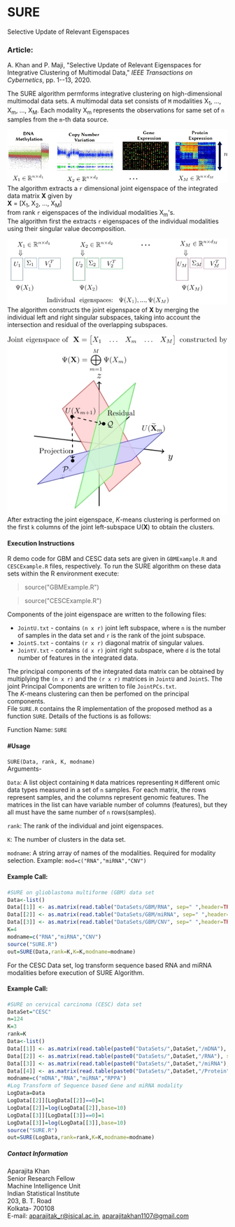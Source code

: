 # SURE
Selective Update of Relevant Eigenspaces

### Article:
A. Khan and P. Maji, "Selective Update of Relevant Eigenspaces for Integrative Clustering of Multimodal Data," *IEEE Transactions on Cybernetics*, pp. 1--13, 2020. 

The SURE algorithm permforms integrative clustering on high-dimensional multimodal data sets. A multimodal data set consists of ``M`` modalities X<sub>1</sub>, ..., X<sub>m</sub>, ..., X<sub>M</sub>. Each modality X<sub>m</sub> represents the observations for same set of ``n`` samples from the ``m``-th data source.

![Multimodal Data](/Images/Multimodal-Data.jpg)
The algorithm extracts a ``r`` dimensional joint eigenspace of the integrated data matrix **X** given by   
**X** = [X<sub>1</sub>, X<sub>2</sub>, ..., X<sub>M</sub>]  
from rank ``r`` eigenspaces of the individual modalities X<sub>m</sub>'s.   
The algorithm first the extracts ``r`` eigenspaces of the individual modalities using their singular value decomposition.

![Individual Eigenspaces](/Images/Individual-Eigenspaces.jpg)  
The algorithm constructs the joint eigenspace of **X** by merging the individual left and right singular subspaces, taking into account the intersection and residual of the overlapping subspaces.

![Joint Eigenspace](/Images/Joint-Eigenspace.jpg)
After extracting the joint eigenspace, *K*-means clustering is performed on the first ``k`` columns of the joint left-subspace U(**X**) to obtain the clusters. 

#### Execution Instructions 
R demo code for GBM and CESC data sets are given in `GBMExample.R` and `CESCExample.R` files, respectively. To run the SURE algorithm on these data sets within the R environment execute:
>source("GBMExample.R")   

>source("CESCExample.R")   

Components of the joint eigenspace are written to the following files:
- ``JointU.txt`` - contains ``(n x r)`` joint left subspace, where ``n`` is the number of samples in the data set and ``r`` is  the rank of the joint subspace.
- ``JointS.txt`` - contains ``(r x r)`` diagonal matrix of singular values.
- ``JointV.txt`` - contains ``(d x r)`` joint right subspace, where ``d`` is the total number of features in the integrated data.    

The principal components of the integrated data matrix can be obtained by multiplying the ``(n x r)`` and the ``(r x r)`` matrices in ``JointU`` and ``JointS``. The joint Principal Components are written to file ``JointPCs.txt``.   
The *K*-means clustering can then be perfomed on the principal components.   
File ``SURE.R`` contains the R implementation of the proposed method as a function ``SURE``. Details of the fuctions is as follows:

Function Name: ``SURE``   
#### #Usage
``SURE(Data, rank, K, modname)``    
Arguments-

``Data``:  A list object containing ``M`` data matrices representing ``M`` different omic data types measured in a set of ``n`` samples. For each matrix, the rows represent samples, and the columns represent genomic features. The matrices in the list can have variable number of columns (features), but they all must have the same number of ``n`` rows(samples).

``rank``: The rank of the individual and joint eigenspaces.

``K``: The number of clusters in the data set.

``modname``: A string array of names of the modalities. Required for modality selection. Example: ``mod=c("RNA","miRNA","CNV")``

#### Example Call:   
```r
#SURE on glioblastoma multiforme (GBM) data set
Data<-list()
Data[[1]] <- as.matrix(read.table("DataSets/GBM/RNA", sep=" ",header=TRUE,row.names=1))
Data[[2]] <- as.matrix(read.table("DataSets/GBM/miRNA", sep=" ",header=TRUE,row.names=1))
Data[[3]] <- as.matrix(read.table("DataSets/GBM/CNV", sep=" ",header=TRUE,row.names=1))
K=4
modname=c("RNA","miRNA","CNV")
source("SURE.R")
out=SURE(Data,rank=K,K=K,modname=modname)
```

For the CESC Data set, log transform sequence based RNA and miRNA modalities before execution of SURE Algorithm.   
#### Example Call:   
```r
#SURE on cervical carcinoma (CESC) data set
DataSet="CESC"
n=124
K=3
rank=K
Data<-list()
Data[[1]] <- as.matrix(read.table(paste0("DataSets/",DataSet,"/mDNA"), sep=" ",header=TRUE,row.names=1))
Data[[2]] <- as.matrix(read.table(paste0("DataSets/",DataSet,"/RNA"), sep=" ",header=TRUE,row.names=1))
Data[[3]] <- as.matrix(read.table(paste0("DataSets/",DataSet,"/miRNA"), sep=" ",header=TRUE,row.names=1))
Data[[4]] <- as.matrix(read.table(paste0("DataSets/",DataSet,"/Protein"), sep=" ",header=TRUE,row.names=1))
modname=c("mDNA","RNA","miRNA","RPPA")
#Log Transform of Sequence based Gene and miRNA modality
LogData=Data
LogData[[2]][LogData[[2]]==0]=1
LogData[[2]]=log(LogData[[2]],base=10)
LogData[[3]][LogData[[3]]==0]=1
LogData[[3]]=log(LogData[[3]],base=10)
source("SURE.R")
out=SURE(LogData,rank=rank,K=K,modname=modname)
```

##### Contact Information

Aparajita Khan   
Senior Research Fellow   
Machine Intelligence Unit    
Indian Statistical Institute    
203, B. T. Road    
Kolkata- 700108    
E-mail: aparajitak_r@isical.ac.in,  aparajitakhan1107@gmail.com
